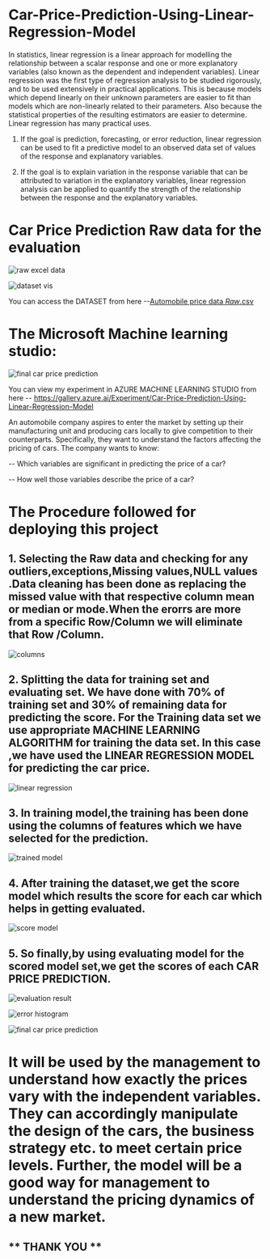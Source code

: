 # Car-Price-Prediction-Using-Linear-Regression-Model
In statistics, linear regression is a linear approach for modelling the relationship between a scalar response and one or more explanatory variables (also known as the dependent and independent variables). Linear regression was the first type of regression analysis to be studied rigorously, and to be used extensively in practical applications. This is because models which depend linearly on their unknown parameters are easier to fit than models which are non-linearly related to their parameters. Also because the statistical properties of the resulting estimators are easier to determine. Linear regression has many practical uses.

1. If the goal is prediction, forecasting, or error reduction, linear regression can be used to fit a predictive model to an observed data set of values of the response and explanatory variables.

2. If the goal is to explain variation in the response variable that can be attributed to variation in the explanatory variables, linear regression analysis can be applied to quantify the strength of the relationship between the response and the explanatory variables.

# Car Price Prediction Raw data for the evaluation

![raw excel data](https://user-images.githubusercontent.com/92935923/155865541-4afb6a71-1064-45d9-81e9-8c9ac2b8c465.PNG)

![dataset vis](https://user-images.githubusercontent.com/92935923/155865856-d4595682-36b6-4596-ad33-e2af2cf552a4.PNG)


You can access the DATASET from here --[Automobile price data _Raw_.csv](https://github.com/KARTHIK22031999/Car-Price-Prediction-Using-Linear-Regression-Model/files/8147866/Automobile.price.data._Raw_.csv)

# The Microsoft Machine learning studio:

![final car price prediction](https://user-images.githubusercontent.com/92935923/155865687-ac357667-5d6a-4fc0-ada9-25852855755d.PNG)

You can view my experiment in AZURE MACHINE LEARNING STUDIO from here -- https://gallery.azure.ai/Experiment/Car-Price-Prediction-Using-Linear-Regression-Model  

An automobile company aspires to enter the market by setting up their manufacturing unit and producing cars locally to give competition to their counterparts. Specifically, they want to understand the factors affecting the pricing of cars. The company wants to know:

-- Which variables are significant in predicting the price of a car?

-- How well those variables describe the price of a car?

# The Procedure followed for deploying this project

## 1. Selecting the Raw data and checking for any outliers,exceptions,Missing values,NULL values .Data cleaning has been done as replacing the missed value with that respective column mean or median or mode.When the erorrs are more from a specific Row/Column we will eliminate that Row /Column.

![columns](https://user-images.githubusercontent.com/92935923/155866086-8a6c302d-87c9-4914-8eba-da56db9e23e5.PNG)


## 2. Splitting the data for training set and evaluating set. We have done with 70% of training set and 30% of remaining data for predicting the score. For the Training data set we use appropriate MACHINE LEARNING ALGORITHM for training the data set. In this case ,we have used the LINEAR REGRESSION MODEL for predicting the car price.

![linear regression](https://user-images.githubusercontent.com/92935923/155866073-c09b573b-2181-4672-bb1d-c07c9def632a.PNG)

## 3. In training model,the training has been done using the columns of features which we have selected for the prediction.

![trained model](https://user-images.githubusercontent.com/92935923/155866154-2cb447e0-a068-405c-b4c2-f108f6d79c40.PNG)

## 4. After training the dataset,we get the score model which results the score for each car which helps in getting evaluated.

![score model](https://user-images.githubusercontent.com/92935923/155866221-2d06da43-9cc4-494d-b0e5-ca1712d153d0.PNG)

## 5. So finally,by using evaluating model for the scored model set,we get the scores of each CAR PRICE PREDICTION.

![evaluation result](https://user-images.githubusercontent.com/92935923/155866265-46d6e494-ff8a-4df4-8324-6bf0ccda3e97.PNG)

![error histogram](https://user-images.githubusercontent.com/92935923/155866270-758dcbe1-b755-463a-8c03-0736611271a4.PNG)

![final car price prediction](https://user-images.githubusercontent.com/92935923/155866281-57549bac-77ae-43e4-b48a-14e4a050d1fe.PNG)


# It will be used by the management to understand how exactly the prices vary with the independent variables. They can accordingly manipulate the design of the cars, the business strategy etc. to meet certain price levels. Further, the model will be a good way for management to understand the pricing dynamics of a new market.

##                                           ** THANK YOU **







